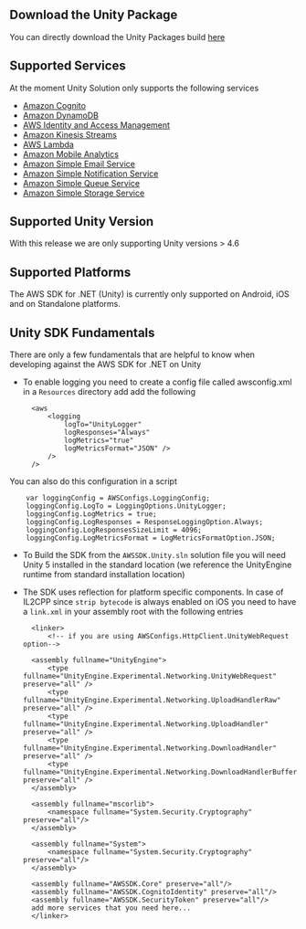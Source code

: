 ## Download the Unity Package

You can directly download the Unity Packages build [here](https://s3.amazonaws.com/aws-unity-sdk/latest/aws-unity-sdk-v3-preview.zip)

## Supported Services

At the moment Unity Solution only supports the following services

* [Amazon Cognito](http://aws.amazon.com/cognito/)
* [Amazon DynamoDB](http://aws.amazon.com/dynamodb/)
* [AWS Identity and Access Management ](http://aws.amazon.com/)
* [Amazon Kinesis Streams](https://aws.amazon.com/kinesis/streams/)
* [AWS Lambda](https://aws.amazon.com/lambda/)
* [Amazon Mobile Analytics](http://aws.amazon.com/mobileanalytics/)
* [Amazon Simple Email Service](https://aws.amazon.com/ses/)
* [Amazon Simple Notification Service](http://aws.amazon.com/sns/)
* [Amazon Simple Queue Service](https://aws.amazon.com/sqs/)
* [Amazon Simple Storage Service](http://aws.amazon.com/s3/)

## Supported Unity Version

With this release we are only supporting Unity versions > 4.6

## Supported Platforms

The AWS SDK for .NET (Unity) is currently only supported on Android, iOS and on Standalone platforms.

## Unity SDK Fundamentals

There are only a few fundamentals that are helpful to know when developing against the AWS SDK for .NET on Unity

* To enable logging you need to create a config file called awsconfig.xml in a `Resources` directory add add the following

		<aws 
			<logging
	    		logTo="UnityLogger"
	    		logResponses="Always"
	    		logMetrics="true"
	    		logMetricsFormat="JSON" />
			/>
		/>
	
You can also do this configuration in a script

		var loggingConfig = AWSConfigs.LoggingConfig;
		loggingConfig.LogTo = LoggingOptions.UnityLogger;
		loggingConfig.LogMetrics = true;
		loggingConfig.LogResponses = ResponseLoggingOption.Always;
		loggingConfig.LogResponsesSizeLimit = 4096;
		loggingConfig.LogMetricsFormat = LogMetricsFormatOption.JSON;


* To Build the SDK from the `AWSSDK.Unity.sln` solution file you will need Unity 5 installed in the standard location (we reference the UnityEngine runtime from standard installation location)
* The SDK uses reflection for platform specific components. In case of IL2CPP since `strip bytecode` is always enabled on iOS you need to have a `link.xml` in your assembly root with the following entries


		<linker>
			<!-- if you are using AWSConfigs.HttpClient.UnityWebRequest option-->

		<assembly fullname="UnityEngine">
			<type fullname="UnityEngine.Experimental.Networking.UnityWebRequest" preserve="all" />
			<type fullname="UnityEngine.Experimental.Networking.UploadHandlerRaw" preserve="all" />
			<type fullname="UnityEngine.Experimental.Networking.UploadHandler" preserve="all" />
			<type fullname="UnityEngine.Experimental.Networking.DownloadHandler" preserve="all" />
			<type fullname="UnityEngine.Experimental.Networking.DownloadHandlerBuffer" preserve="all" />
		</assembly>
		
		<assembly fullname="mscorlib">
			<namespace fullname="System.Security.Cryptography" preserve="all"/>
   		</assembly>

		<assembly fullname="System">
			<namespace fullname="System.Security.Cryptography" preserve="all"/>
   		</assembly>

		<assembly fullname="AWSSDK.Core" preserve="all"/>
   		<assembly fullname="AWSSDK.CognitoIdentity" preserve="all"/>
   		<assembly fullname="AWSSDK.SecurityToken" preserve="all"/>
		add more services that you need here... 
		</linker>
